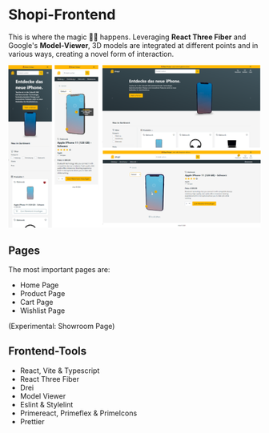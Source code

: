 # Shopi-Frontend

This is where the magic 🧙‍♂️ happens. Leveraging **React Three Fiber** and Google's **Model-Viewer**, 3D models are integrated at different points and in various ways, creating a novel form of interaction.

<img src="../docs/shopi-pages.png" />

## Pages
The most important pages are:
- Home Page
- Product Page
- Cart Page
- Wishlist Page

(Experimental: Showroom Page)

## Frontend-Tools

- React, Vite & Typescript
- React Three Fiber
- Drei
- Model Viewer
- Eslint & Stylelint
- Primereact, Primeflex & PrimeIcons
- Prettier
